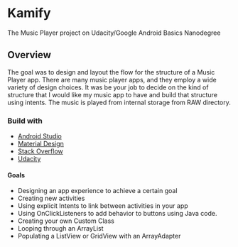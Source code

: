 # Kamify
The Music Player project on Udacity/Google Android Basics Nanodegree

## Overview

The goal was to design and layout the flow for the structure of a Music Player app. There are many music player apps, and they employ a wide variety of design choices. It was be your job to decide on the kind of structure that I would like my music app to have and build that structure using intents. The music is played from internal storage from RAW directory.

### Build with

* [Android Studio](https://developer.android.com/studio/index.html)
* [Material Design](https://material.io/guidelines/) 
* [Stack Overflow](https://stackoverflow.com/)
* [Udacity](https://udacity.com)

#### Goals

   * Designing an app experience to achieve a certain goal
   * Creating new activities
   * Using explicit Intents to link between activities in your app
   * Using OnClickListeners to add behavior to buttons using Java code.
   * Creating your own Custom Class
   * Looping through an ArrayList
   * Populating a ListView or GridView with an ArrayAdapter
